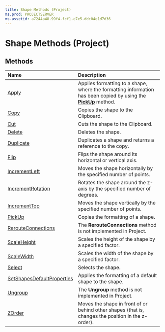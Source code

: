 ```yaml
---
title: Shape Methods (Project)
ms.prod: PROJECTSERVER
ms.assetid: a7244a48-99f4-fcf1-e7e5-ddc04e1d7d36
---
```



# Shape Methods (Project)

## Methods



|**Name**|**Description**|
|:-----|:-----|
|[Apply](shape-apply-method-project.md)|Applies formatting to a shape, where the formatting information has been copied by using the  **[PickUp](shape-pickup-method-project.md)** method.|
|[Copy](shape-copy-method-project.md)|Copies the shape to the Clipboard.|
|[Cut](shape-cut-method-project.md)|Cuts the shape to the Clipboard.|
|[Delete](shape-delete-method-project.md)|Deletes the shape.|
|[Duplicate](shape-duplicate-method-project.md)|Duplicates a shape and returns a reference to the copy.|
|[Flip](shape-flip-method-project.md)|Flips the shape around its horizontal or vertical axis.|
|[IncrementLeft](shape-incrementleft-method-project.md)|Moves the shape horizontally by the specified number of points.|
|[IncrementRotation](shape-incrementrotation-method-project.md)|Rotates the shape around the z-axis by the specified number of degrees.|
|[IncrementTop](shape-incrementtop-method-project.md)|Moves the shape vertically by the specified number of points.|
|[PickUp](shape-pickup-method-project.md)|Copies the formatting of a shape.|
|[RerouteConnections](shape-rerouteconnections-method-project.md)|The  **RerouteConnections** method is not implemented in Project.|
|[ScaleHeight](shape-scaleheight-method-project.md)|Scales the height of the shape by a specified factor.|
|[ScaleWidth](shape-scalewidth-method-project.md)|Scales the width of the shape by a specified factor.|
|[Select](shape-select-method-project.md)|Selects the shape.|
|[SetShapesDefaultProperties](shape-setshapesdefaultproperties-method-project.md)|Applies the formatting of a default shape to the shape.|
|[Ungroup](shape-ungroup-method-project.md)|The  **Ungroup** method is not implemented in Project.|
|[ZOrder](shape-zorder-method-project.md)|Moves the shape in front of or behind other shapes (that is, changes the position in the z-order).|

